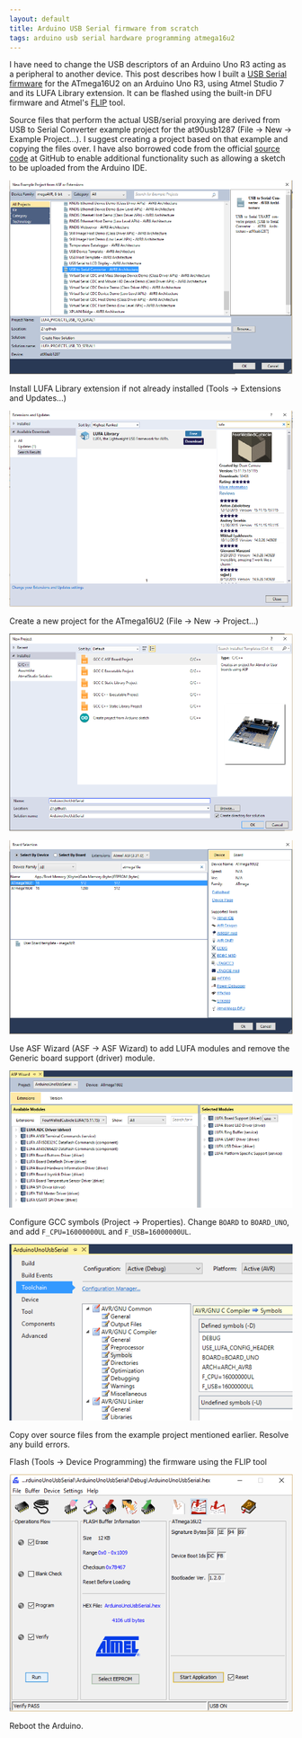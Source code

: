 ```yaml
---
layout: default
title: Arduino USB Serial firmware from scratch
tags: arduino usb serial hardware programming atmega16u2
---
```


I have need to change the USB descriptors of an Arduino Uno R3 acting as a peripheral to another device. This post describes how I built a [USB Serial firmware](https://github.com/tewarid/arduino-usb-serial) for the ATmega16U2 on an Arduino Uno R3, using Atmel Studio 7 and its LUFA Library extension. It can be flashed using the built-in DFU firmware and Atmel's [FLIP](http://www.microchip.com/developmenttools/productdetails.aspx?partno=flip) tool.

Source files that perform the actual USB/serial proxying are derived from USB to Serial Converter example project for the at90usb1287 (File -> New -> Example Project...). I suggest creating a project based on that example and copying the files over. I have also borrowed code from the official [source code](https://github.com/arduino/Arduino/tree/master/hardware/arduino/avr/firmwares/atmegaxxu2/arduino-usbserial) at GitHub to enable additional functionality such as allowing a sketch to be uploaded from the Arduino IDE.

![USB to Serial Converter Example Project](/assets/img/atmel-studio-usb-serial-converter.png)

Install LUFA Library extension if not already installed (Tools -> Extensions and Updates...)

![Install LUFA Extension](/assets/img/atmel-studio-install-lufa.png)

Create a new project for the ATmega16U2 (File -> New -> Project...)

![New Atmel Studio Board Project](/assets/img/atmel-studio-new-asf-board-project.png)

![Board Selection](/assets/img/atmel-studio-board-atmega16u2.png)

Use ASF Wizard (ASF -> ASF Wizard) to add LUFA modules and remove the Generic board support (driver) module.

![ASF Wizard](/assets/img/atmel-studio-asf-wizard-lufa.png)

Configure GCC symbols (Project -> Properties). Change `BOARD` to `BOARD_UNO`, and add `F_CPU=16000000UL` and `F_USB=16000000UL`.

![GCC symbols](/assets/img/atmel-studio-symbols-usb-serial.png)

Copy over source files from the example project mentioned earlier. Resolve any build errors.

Flash (Tools -> Device Programming) the firmware using the FLIP tool

![Flash using FLIP](/assets/img/atmel-flip-usb-serial.png)

Reboot the Arduino.

